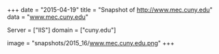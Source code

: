 
+++
date = "2015-04-19"
title = "Snapshot of http://www.mec.cuny.edu"
data = "www.mec.cuny.edu"

Server = ["IIS"]
domain = ["cuny.edu"]

  image = "snapshots/2015_16/www.mec.cuny.edu.png"
+++
#
